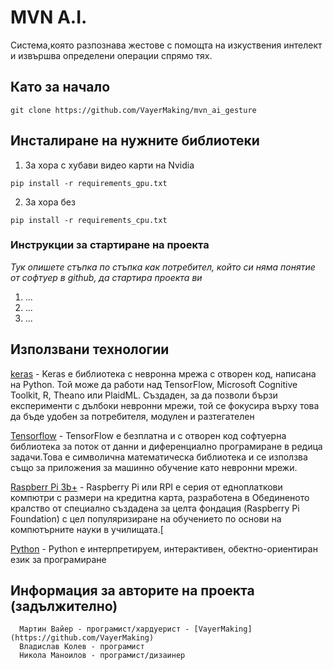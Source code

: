 # MVN A.I.



Система,която разпознава жестове с помощта на изкуствения интелект и извършва определени операции спрямо тях.



## Като за начало

    git clone https://github.com/VayerMaking/mvn_ai_gesture

## Инсталиране на нужните библиотеки

  1. За хора с хубави видео карти на Nvidia

    pip install -r requirements_gpu.txt

  2. За хора без

    pip install -r requirements_cpu.txt

### Инструкции за стартиране на проекта
*Тук опишете стъпка по стъпка как потребител, който си няма понятие от софтуер в github, да стартира проекта ви*

1) ...
2) ...
3) ...

## Използвани технологии
[keras](https://keras.io/) - Keras е библиотека с невронна мрежа с отворен код, написана на Python. Той може да работи над TensorFlow, Microsoft Cognitive Toolkit, R, Theano или PlaidML. Създаден, за да позволи бързи експерименти с дълбоки невронни мрежи, той се фокусира върху това да бъде удобен за потребителя, модулен и разтегателен

[Tensorflow](https://www.tensorflow.org/) - TensorFlow е безплатна и с отворен код софтуерна библиотека за поток от данни и диференциално програмиране в редица задачи.Това е символична математическа библиотека и се използва също за приложения за машинно обучение като невронни мрежи.

[Raspberr Pi 3b+](https://www.raspberrypi.org/) - Raspberry Pi или RPI е серия от едноплаткови компютри с размери на кредитна карта, разработена в Обединеното кралство от специално създадена за целта фондация (Raspberry Pi Foundation) с цел популяризиране на обучението по основи на компютърните науки в училищата.[

[Python](https://www.python.org/) - Python е интерпретируем, интерактивен, обектно-ориентиран език за програмиранe




## Информация за авторите на проекта (задължително)

      Мартин Вайер - програмист/хардуерист - [VayerMaking](https://github.com/VayerMaking)
      Владислав Колев - програмист
      Никола Маноилов - програмист/дизаинер
